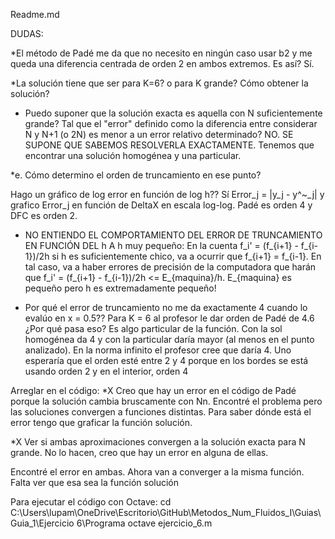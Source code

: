 Readme.md

DUDAS:

*El método de Padé me da que no necesito en ningún caso usar b2 y me queda una diferencia centrada de orden 2 en ambos extremos. Es así? Sí.

*La solución tiene que ser para K=6? o para K grande? Cómo obtener la solución?

* Puedo suponer que la solución exacta es aquella con N suficientemente grande? Tal que el "error" definido como la diferencia entre considerar N y N+1 (o 2N) es menor a un error relativo determinado?
NO. SE SUPONE QUE SABEMOS RESOLVERLA EXACTAMENTE. Tenemos que encontrar una solución homogénea y una particular. 


*e. Cómo determino el orden de truncamiento en ese punto?

Hago un gráfico de log error en función de log h?? Sí
Error_j = |y_j - y^~_j|
y grafico Error_j en función de DeltaX en escala log-log. Padé es orden 4 y DFC es orden 2.

* NO ENTIENDO EL COMPORTAMIENTO DEL ERROR DE TRUNCAMIENTO EN FUNCIÓN DEL h
A h muy pequeño:
En la cuenta f_i' = (f_{i+1} - f_{i-1})/2h si h es suficientemente chico, va a ocurrir que f_{i+1} = f_{i-1}. En tal caso, va a haber errores de precisión de la computadora que harán que
f_i' = (f_{i+1} - f_{i-1})/2h <= E_{maquina}/h. E_{maquina} es pequeño pero h es extremadamente pequeño!

* Por qué el error de truncamiento no me da exactamente 4 cuando lo evalúo en x = 0.5??
Para K = 6 al profesor le dar orden de Padé de 4.6
¿Por qué pasa eso? Es algo particular de la función. Con la sol homogénea da 4 y con la particular daría mayor (al menos en el punto analizado). 
En la norma infinito el profesor cree que daría 4.
Uno esperaría que el orden esté entre 2 y 4 porque en los bordes se está usando orden 2 y en el interior, orden 4


Arreglar en el código:
*X Creo que hay un error en el código de Padé porque la solución cambia bruscamente con Nn. Encontré el problema pero las soluciones convergen a funciones distintas. Para saber dónde está el error tengo que graficar la función solución.

*X Ver si ambas aproximaciones convergen a la solución exacta para N grande. No lo hacen, creo que hay un error en alguna de ellas.

Encontré el error en ambas. Ahora van a converger a la misma función. Falta ver que esa sea la función solución


Para ejecutar el código con Octave:
cd C:\Users\lupam\OneDrive\Escritorio\GitHub\Metodos_Num_Fluidos_I\Guias\Guia_1\Ejercicio 6\Programa
octave ejercicio_6.m